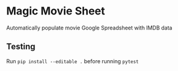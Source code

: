 # Magic Movie Sheet

Automatically populate movie Google Spreadsheet with IMDB data

## Testing

Run `pip install --editable .` before running `pytest`